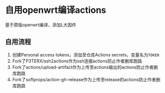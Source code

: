 # 自用openwrt编译actions
基于原版openwrt编译，添加L大固件

## 自用流程
1. 创建Personal access tokens，添加至仓库Actions secrets，变量名为```TOKEN```
2. Fork了P3TERX/ssh2actions作为ssh连接actions防止作者删库跑路
3. Fork了actions/upload-artifact作为上传至actions输出的actions防止作者删库跑路
4. Fork了softprops/action-gh-release作为上传至release的actions防止作者删库跑路
